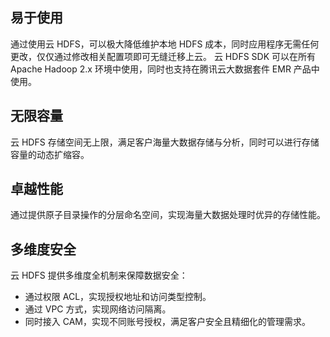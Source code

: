 ## 易于使用
通过使用云 HDFS，可以极大降低维护本地 HDFS 成本，同时应用程序无需任何更改，仅仅通过修改相关配置项即可无缝迁移上云。
云 HDFS SDK 可以在所有 Apache Hadoop 2.x 环境中使用，同时也支持在腾讯云大数据套件 EMR 产品中使用。

## 无限容量
云 HDFS 存储空间无上限，满足客户海量大数据存储与分析，同时可以进行存储容量的动态扩缩容。

## 卓越性能
通过提供原子目录操作的分层命名空间，实现海量大数据处理时优异的存储性能。

## 多维度安全
云 HDFS 提供多维度全机制来保障数据安全：
- 通过权限 ACL，实现授权地址和访问类型控制。
- 通过 VPC 方式，实现网络访问隔离。
- 同时接入 CAM，实现不同账号授权，满足客户安全且精细化的管理需求。
